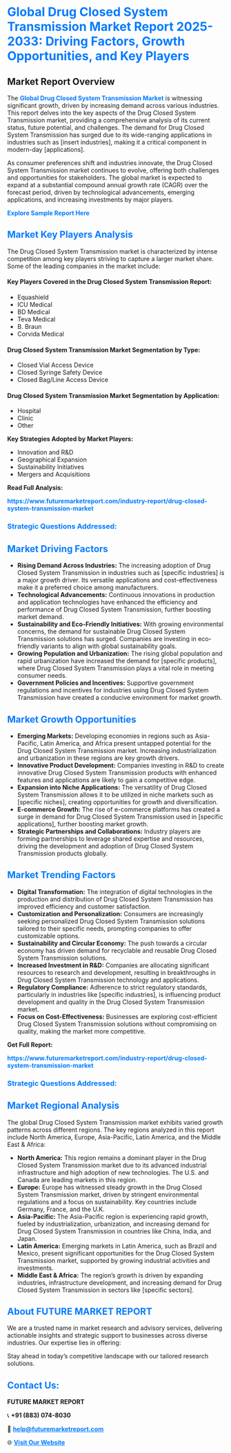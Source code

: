 <h1 style="color: #007BFF;">Global Drug Closed System Transmission Market Report 2025-2033: Driving Factors, Growth Opportunities, and Key Players</h1>

<section id="overview">
<h2>Market Report Overview</h2>
<p>The <a href="https://www.futuremarketreport.com/industry-report/drug-closed-system-transmission-market" style="color: #007BFF; text-decoration: none;"><strong>Global Drug Closed System Transmission Market</strong></a> is witnessing significant growth, driven by increasing demand across various industries. This report delves into the key aspects of the Drug Closed System Transmission market, providing a comprehensive analysis of its current status, future potential, and challenges. The demand for Drug Closed System Transmission has surged due to its wide-ranging applications in industries such as [insert industries], making it a critical component in modern-day [applications].</p>
<p>As consumer preferences shift and industries innovate, the Drug Closed System Transmission market continues to evolve, offering both challenges and opportunities for stakeholders. The global market is expected to expand at a substantial compound annual growth rate (CAGR) over the forecast period, driven by technological advancements, emerging applications, and increasing investments by major players.</p>
</section>

<section id="overview">
<p><a href="https://www.futuremarketreport.com/request-sample/reportId=78213" style="color: #007BFF; text-decoration: none;"><strong>Explore Sample Report Here</strong></a></p>
</section>

<section id="key-players">
<h2 style="color: #007BFF;">Market Key Players Analysis</h2>
<p>The Drug Closed System Transmission market is characterized by intense competition among key players striving to capture a larger market share. Some of the leading companies in the market include:</p>
<h4>Key Players Covered in the Drug Closed System Transmission Report:</h4>
<ul><li>Equashield</li><li>ICU Medical</li><li>BD Medical</li><li>Teva Medical</li><li>B. Braun</li><li>Corvida Medical</li></ul>
<h4>Drug Closed System Transmission Market Segmentation by Type:</h4>
<ul><li>Closed Vial Access Device</li><li>Closed Syringe Safety Device</li><li>Closed Bag/Line Access Device</li></ul>

<h4>Drug Closed System Transmission Market Segmentation by Application:</h4>
<ul><li>Hospital</li><li>Clinic</li><li>Other</li></ul>
<p><strong>Key Strategies Adopted by Market Players:</strong></p>
<ul>
<li>Innovation and R&D</li>
<li>Geographical Expansion</li>
<li>Sustainability Initiatives</li>
<li>Mergers and Acquisitions</li>
</ul>
</section>

<section>
<p><strong>Read Full Analysis: </strong></p><a href="https://www.futuremarketreport.com/industry-report/drug-closed-system-transmission-market" style="color: #007BFF; text-decoration: none;"><strong>https://www.futuremarketreport.com/industry-report/drug-closed-system-transmission-market</strong></a>
<h3 style="color: #007BFF;">Strategic Questions Addressed:</h3>
</section>

<section id="driving-factors">
<h2 style="color: #007BFF;">Market Driving Factors</h2>
<ul>
<li><strong>Rising Demand Across Industries:</strong> The increasing adoption of Drug Closed System Transmission in industries such as [specific industries] is a major growth driver. Its versatile applications and cost-effectiveness make it a preferred choice among manufacturers.</li>
<li><strong>Technological Advancements:</strong> Continuous innovations in production and application technologies have enhanced the efficiency and performance of Drug Closed System Transmission, further boosting market demand.</li>
<li><strong>Sustainability and Eco-Friendly Initiatives:</strong> With growing environmental concerns, the demand for sustainable Drug Closed System Transmission solutions has surged. Companies are investing in eco-friendly variants to align with global sustainability goals.</li>
<li><strong>Growing Population and Urbanization:</strong> The rising global population and rapid urbanization have increased the demand for [specific products], where Drug Closed System Transmission plays a vital role in meeting consumer needs.</li>
<li><strong>Government Policies and Incentives:</strong> Supportive government regulations and incentives for industries using Drug Closed System Transmission have created a conducive environment for market growth.</li>
</ul>
</section>

<section id="growth-opportunities">
<h2 style="color: #007BFF;">Market Growth Opportunities</h2>
<ul>
<li><strong>Emerging Markets:</strong> Developing economies in regions such as Asia-Pacific, Latin America, and Africa present untapped potential for the Drug Closed System Transmission market. Increasing industrialization and urbanization in these regions are key growth drivers.</li>
<li><strong>Innovative Product Development:</strong> Companies investing in R&D to create innovative Drug Closed System Transmission products with enhanced features and applications are likely to gain a competitive edge.</li>
<li><strong>Expansion into Niche Applications:</strong> The versatility of Drug Closed System Transmission allows it to be utilized in niche markets such as [specific niches], creating opportunities for growth and diversification.</li>
<li><strong>E-commerce Growth:</strong> The rise of e-commerce platforms has created a surge in demand for Drug Closed System Transmission used in [specific applications], further boosting market growth.</li>
<li><strong>Strategic Partnerships and Collaborations:</strong> Industry players are forming partnerships to leverage shared expertise and resources, driving the development and adoption of Drug Closed System Transmission products globally.</li>
</ul>
</section>

<section id="trending-factors">
<h2 style="color: #007BFF;">Market Trending Factors</h2>
<ul>
<li><strong>Digital Transformation:</strong> The integration of digital technologies in the production and distribution of Drug Closed System Transmission has improved efficiency and customer satisfaction.</li>
<li><strong>Customization and Personalization:</strong> Consumers are increasingly seeking personalized Drug Closed System Transmission solutions tailored to their specific needs, prompting companies to offer customizable options.</li>
<li><strong>Sustainability and Circular Economy:</strong> The push towards a circular economy has driven demand for recyclable and reusable Drug Closed System Transmission solutions.</li>
<li><strong>Increased Investment in R&D:</strong> Companies are allocating significant resources to research and development, resulting in breakthroughs in Drug Closed System Transmission technology and applications.</li>
<li><strong>Regulatory Compliance:</strong> Adherence to strict regulatory standards, particularly in industries like [specific industries], is influencing product development and quality in the Drug Closed System Transmission market.</li>
<li><strong>Focus on Cost-Effectiveness:</strong> Businesses are exploring cost-efficient Drug Closed System Transmission solutions without compromising on quality, making the market more competitive.</li>
</ul>
</section>

<section>
<p><strong>Get Full Report: </strong></p><a href="https://www.futuremarketreport.com/industry-report/drug-closed-system-transmission-market" style="color: #007BFF; text-decoration: none;"><strong>https://www.futuremarketreport.com/industry-report/drug-closed-system-transmission-market</strong></a>
<h3 style="color: #007BFF;">Strategic Questions Addressed:</h3>
</section>


<section id="regional-analysis">
<h2 style="color: #007BFF;">Market Regional Analysis</h2>
<p>The global Drug Closed System Transmission market exhibits varied growth patterns across different regions. The key regions analyzed in this report include North America, Europe, Asia-Pacific, Latin America, and the Middle East & Africa:</p>
<ul>
<li><strong>North America:</strong> This region remains a dominant player in the Drug Closed System Transmission market due to its advanced industrial infrastructure and high adoption of new technologies. The U.S. and Canada are leading markets in this region.</li>
<li><strong>Europe:</strong> Europe has witnessed steady growth in the Drug Closed System Transmission market, driven by stringent environmental regulations and a focus on sustainability. Key countries include Germany, France, and the U.K.</li>
<li><strong>Asia-Pacific:</strong> The Asia-Pacific region is experiencing rapid growth, fueled by industrialization, urbanization, and increasing demand for Drug Closed System Transmission in countries like China, India, and Japan.</li>
<li><strong>Latin America:</strong> Emerging markets in Latin America, such as Brazil and Mexico, present significant opportunities for the Drug Closed System Transmission market, supported by growing industrial activities and investments.</li>
<li><strong>Middle East & Africa:</strong> The region’s growth is driven by expanding industries, infrastructure development, and increasing demand for Drug Closed System Transmission in sectors like [specific sectors].</li>
</ul>
</section>

<footer>
<h2 style="color: #007BFF;">About FUTURE MARKET REPORT</h2>
<p>We are a trusted name in market research and advisory services, delivering actionable insights and strategic support to businesses across diverse industries. Our expertise lies in offering:</p>

<p>Stay ahead in today’s competitive landscape with our tailored research solutions.</p>

<h2 style="color: #007BFF;">Contact Us:</h2>
<p><strong>FUTURE MARKET REPORT</strong></p>
<p>📞 <strong>+91 (883) 074-8030</strong></p>
<p>📧 <strong><a href="mailto:help@futuremarketreport.com" style="color: #007BFF;">help@futuremarketreport.com</a></strong></p>
<p>🌐 <strong><a href="https://www.futuremarketreport.com/" style="color: #007BFF;">Visit Our Website</a></strong></p>
</footer>